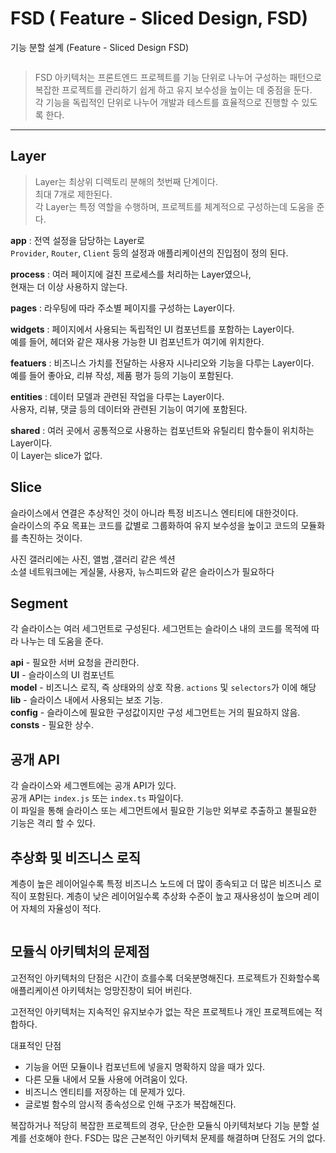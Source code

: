 # FSD ( Feature - Sliced Design, FSD)

기능 분할 설계 (Feature - Sliced Design FSD)

<figure><img src="../dev/after/fsd.png" alt=""><figcaption></figcaption></figure>

> FSD 아키텍처는 프론트엔드 프로젝트를 기능 단위로 나누어 구성하는 패턴으로 복잡한 프로젝트를 관리하기 쉽게 하고 유지 보수성을 높이는 데 중점을 둔다.  
> 각 기능을 독립적인 단위로 나누어 개발과 테스트를 효율적으로 진행할 수 있도록 한다.

---

## Layer

> Layer는 최상위 디렉토리 분해의 첫번째 단계이다.  
> 최대 7개로 제한된다.  
> 각 Layer는 특정 역할을 수행하며, 프로젝트를 체계적으로 구성하는데 도움을 준다.

**app**  : 전역 설정을 담당하는 Layer로   
`Provider`, `Router`, `Client` 등의 설정과 애플리케이션의 진입점이 정의 된다.

**process** : 여러 페이지에 걸친 프로세스를 처리하는 Layer였으나,  
현재는 더 이상 사용하지 않는다.

**pages** : 라우팅에 따라 주소별 페이지를 구성하는 Layer이다.

**widgets** : 페이지에서 사용되는 독립적인 UI 컴포넌트를 포함하는 Layer이다.  
예를 들어, 헤더와 같은 재사용 가능한 UI 컴포넌트가 여기에 위치한다.

**featuers** : 비즈니스 가치를 전달하는 사용자 시나리오와 기능을 다루는 Layer이다.  
 예를 들어 좋아요, 리뷰 작성, 제품 평가 등의 기능이 포함된다.

**entities** : 데이터 모델과 관련된 작업을 다루는 Layer이다.  
사용자, 리뷰, 댓글 등의 데이터와 관련된 기능이 여기에 포함된다.

**shared** : 여러 곳에서 공통적으로 사용하는 컴포넌트와 유틸리티 함수들이 위치하는 Layer이다.  
이 Layer는 slice가 없다.


## Slice 

슬라이스에서 연결은 추상적인 것이 아니라 특정 비즈니스 엔티티에 대한것이다.   
슬라이스의 주요 목표는 코드를 값별로 그룹화하여 유지 보수성을 높이고 코드의 모듈화를 촉진하는 것이다. 


사진 갤러리에는 사진, 앨범 ,갤러리 같은 섹션  
소셜 네트워크에는 게실물, 사용자, 뉴스피드와 같은 슬라이스가 필요하다

## Segment

각 슬라이스는 여러 세그먼트로 구성된다.
세그먼트는 슬라이스 내의 코드를 목적에 따라 나누는 데 도움을 준다.  

**api** - 필요한 서버 요청을 관리한다.  
**UI** - 슬라이스의 UI 컴포넌트  
**model** - 비즈니스 로직, 즉 상태와의 상호 작용. `actions` 및 `selectors`가 이에 해당  
**lib** - 슬라이스 내에서 사용되는 보조 기능.  
**config** - 슬라이스에 필요한 구성값이지만 구성 세그먼트는 거의 필요하지 않음.  
**consts** - 필요한 상수.

## 공개 API

각 슬라이스와 세그멘트에는 공개 API가 있다.  
공개 API는 `index.js` 또는 `index.ts` 파일이다.  
이 파일을 통해 슬라이스 또는 세그먼트에서 필요한 기능만 외부로 추출하고 불필요한 기능은 격리 할 수 있다. 

## 추상화 및 비즈니스 로직 

계층이 높은 레이어일수록 특정 비즈니스 노드에 더 많이 종속되고 더 많은 비즈니스 로직이 포함된다. 계층이 낮은 레이어일수록 추상화 수준이 높고 재사용성이 높으며 레이어 자체의 자율성이 적다. 

<figure><img src="../dev/after/logic.png" alt=""><figcaption></figcaption></figure>

## 모듈식 아키텍처의 문제점 

고전적인 아키텍처의 단점은 시간이 흐를수록 더욱분명해진다. 프로젝트가 진화할수록 애플리케이션 아키텍처는 엉망진창이 되어 버린다. 

고전적인 아키텍처는 지속적인 유지보수가 없는 작은 프로젝트나 개인 프로젝트에는 적합하다.

대표적인 단점 

- 기능을 어떤 모듈이나 컴포넌트에 넣을지 명확하지 않을 때가 있다.
- 다른 모듈 내에서 모듈 사용에 어려움이 있다.
- 비즈니스 엔티티를 저장하는 데 문제가 있다.
- 글로벌 함수의 암시적 종속성으로 인해 구조가 복잡해진다.

복잡하거나 적당히 복잡한 프로젝트의 경우, 단순한 모듈식 아키텍처보다 기능 분할 설계를 선호해야 한다. FSD는 많은 근본적인 아키텍처 문제를 해결하며 단점도 거의 없다.
